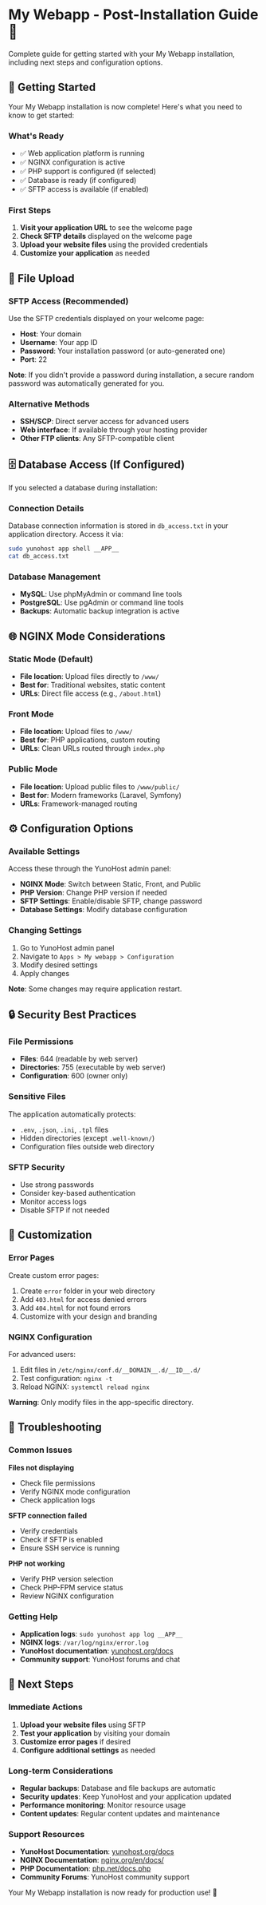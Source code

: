 # My Webapp - Post-Installation Guide 🎯

Complete guide for getting started with your My Webapp installation, including next steps and configuration options.

## 🚀 Getting Started

Your My Webapp installation is now complete! Here's what you need to know to get started:

### What's Ready

- ✅ Web application platform is running
- ✅ NGINX configuration is active
- ✅ PHP support is configured (if selected)
- ✅ Database is ready (if configured)
- ✅ SFTP access is available (if enabled)

### First Steps

1. **Visit your application URL** to see the welcome page
2. **Check SFTP details** displayed on the welcome page
3. **Upload your website files** using the provided credentials
4. **Customize your application** as needed

## 📁 File Upload

### SFTP Access (Recommended)

Use the SFTP credentials displayed on your welcome page:

- **Host**: Your domain
- **Username**: Your app ID
- **Password**: Your installation password (or auto-generated one)
- **Port**: 22

**Note**: If you didn't provide a password during installation, a secure random password was automatically generated for you.

### Alternative Methods

- **SSH/SCP**: Direct server access for advanced users
- **Web interface**: If available through your hosting provider
- **Other FTP clients**: Any SFTP-compatible client

## 🗄️ Database Access (If Configured)

If you selected a database during installation:

### Connection Details

Database connection information is stored in `db_access.txt` in your application directory. Access it via:

```bash
sudo yunohost app shell __APP__
cat db_access.txt
```

### Database Management

- **MySQL**: Use phpMyAdmin or command line tools
- **PostgreSQL**: Use pgAdmin or command line tools
- **Backups**: Automatic backup integration is active

## 🌐 NGINX Mode Considerations

### Static Mode (Default)

- **File location**: Upload files directly to `/www/`
- **Best for**: Traditional websites, static content
- **URLs**: Direct file access (e.g., `/about.html`)

### Front Mode

- **File location**: Upload files to `/www/`
- **Best for**: PHP applications, custom routing
- **URLs**: Clean URLs routed through `index.php`

### Public Mode

- **File location**: Upload public files to `/www/public/`
- **Best for**: Modern frameworks (Laravel, Symfony)
- **URLs**: Framework-managed routing

## ⚙️ Configuration Options

### Available Settings

Access these through the YunoHost admin panel:

- **NGINX Mode**: Switch between Static, Front, and Public
- **PHP Version**: Change PHP version if needed
- **SFTP Settings**: Enable/disable SFTP, change password
- **Database Settings**: Modify database configuration

### Changing Settings

1. Go to YunoHost admin panel
2. Navigate to `Apps > My webapp > Configuration`
3. Modify desired settings
4. Apply changes

**Note**: Some changes may require application restart.

## 🔒 Security Best Practices

### File Permissions

- **Files**: 644 (readable by web server)
- **Directories**: 755 (executable by web server)
- **Configuration**: 600 (owner only)

### Sensitive Files

The application automatically protects:
- `.env`, `.json`, `.ini`, `.tpl` files
- Hidden directories (except `.well-known/`)
- Configuration files outside web directory

### SFTP Security

- Use strong passwords
- Consider key-based authentication
- Monitor access logs
- Disable SFTP if not needed

## 📝 Customization

### Error Pages

Create custom error pages:

1. Create `error` folder in your web directory
2. Add `403.html` for access denied errors
3. Add `404.html` for not found errors
4. Customize with your design and branding

### NGINX Configuration

For advanced users:

1. Edit files in `/etc/nginx/conf.d/__DOMAIN__.d/__ID__.d/`
2. Test configuration: `nginx -t`
3. Reload NGINX: `systemctl reload nginx`

**Warning**: Only modify files in the app-specific directory.

## 🚨 Troubleshooting

### Common Issues

**Files not displaying**
- Check file permissions
- Verify NGINX mode configuration
- Check application logs

**SFTP connection failed**
- Verify credentials
- Check if SFTP is enabled
- Ensure SSH service is running

**PHP not working**
- Verify PHP version selection
- Check PHP-FPM service status
- Review NGINX configuration

### Getting Help

- **Application logs**: `sudo yunohost app log __APP__`
- **NGINX logs**: `/var/log/nginx/error.log`
- **YunoHost documentation**: [yunohost.org/docs](https://yunohost.org/docs)
- **Community support**: YunoHost forums and chat

## 🎉 Next Steps

### Immediate Actions

1. **Upload your website files** using SFTP
2. **Test your application** by visiting your domain
3. **Customize error pages** if desired
4. **Configure additional settings** as needed

### Long-term Considerations

- **Regular backups**: Database and file backups are automatic
- **Security updates**: Keep YunoHost and your application updated
- **Performance monitoring**: Monitor resource usage
- **Content updates**: Regular content updates and maintenance

### Support Resources

- **YunoHost Documentation**: [yunohost.org/docs](https://yunohost.org/docs)
- **NGINX Documentation**: [nginx.org/en/docs/](https://nginx.org/en/docs/)
- **PHP Documentation**: [php.net/docs.php](https://www.php.net/docs.php)
- **Community Forums**: YunoHost community support

Your My Webapp installation is now ready for production use! 🚀
